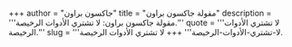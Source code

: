 +++
author = "جاكسون براون"
title = "مقولة جاكسون براون"
description = '''مقولة جاكسون براون: لا تشتري الأدوات الرخيصة.'''
quote = '''لا تشتري الأدوات الرخيصة.'''
slug = '''لا-تشتري-الأدوات-الرخيصة'''
+++
لا تشتري الأدوات الرخيصة.
